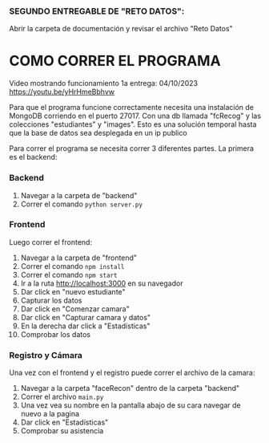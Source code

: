 ### SEGUNDO ENTREGABLE DE "RETO DATOS":
Abrir la carpeta de documentación y revisar el archivo "Reto Datos"

# COMO CORRER EL PROGRAMA
Video mostrando funcionamiento 1a entrega: 04/10/2023
https://youtu.be/yHrHmeBbhvw

Para que el programa funcione correctamente necesita una instalación de MongoDB corriendo en el puerto 27017. Con una db llamada "fcRecog" y las colecciones "estudiantes" y "images". Esto es una solución temporal hasta que la base de datos sea desplegada en un ip publico

Para correr el programa se necesita correr 3 diferentes partes. La primera es el backend:

### Backend
1. Navegar a la carpeta de "backend"
2. Correr el comando `python server.py`

### Frontend
Luego correr el frontend:
1. Navegar a la carpeta de "frontend"
2. Correr el comando `npm install`
3. Correr el comando `npm start`
4. Ir a la ruta [http://localhost:3000](http://localhost:3000) en su navegador
5. Dar click en "nuevo estudiante"
6. Capturar los datos
7. Dar click en "Comenzar camara"
8. Dar click en  "Capturar camara y datos"
9. En la derecha dar click a "Estadísticas"
10. Comprobar los datos

### Registro y Cámara
Una vez con el frontend y el registro puede correr el archivo de la camara:
1. Navegar a la carpeta "faceRecon" dentro de la carpeta "backend"
2. Correr el archivo `main.py`
3. Una vez vea su nombre en la pantalla abajo de su cara navegar de nuevo a la pagina
4. Dar click en "Estadísticas"
5. Comprobar su asistencia
